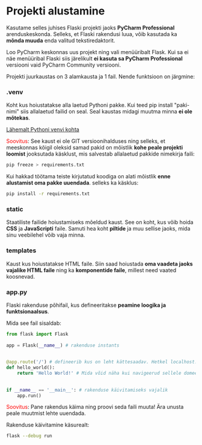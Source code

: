 # Projekti alustamine

Kasutame selles juhises Flaski projekti jaoks **PyCharm Professional** arenduskeskonda. Selleks, et Flaski rakendusi luua, võib kasutada ka **mõnda muuda** enda valitud tekstiredaktorit.

Loo PyCharm keskonnas uus projekt ning vali menüüribalt Flask. Kui sa ei näe menüüribal Flaski siis järelikult **ei kasuta sa PyCharm Professional** versiooni vaid PyCharm Community versiooni.

Projekti juurkaustas on 3 alamkausta ja 1 fail. Nende funktsioon on järgmine:

### .venv

Koht kus hoiustatakse alla laetud Pythoni pakke. Kui teed pip install "paki-nimi" siis allalaetud failid on seal. Seal kaustas midagi muutma minna **ei ole mõtekas**.

[Lähemalt Pythoni venvi kohta](https://realpython.com/python-virtual-environments-a-primer/)

<span style="color: red">Soovitus</span>: See kaust ei ole GIT versioonihalduses ning selleks, et meeskonnas kõigil oleksid samad pakid on mõistlik **kohe peale projekti loomist** jooksutada käsklust, mis salvestab allalaetud pakkide nimekirja faili:

```bash
pip freeze > requirements.txt
```

Kui hakkad töötama teiste kirjutatud koodiga on alati mõistlik **enne alustamist oma pakke uuendada**. selleks ka käsklus:

```bash
pip install -r requirements.txt
```

### static

Staatiliste failide hoiustamiseks mõeldud kaust. See on koht, kus võib hoida **CSS** ja **JavaScripti** faile. Samuti hea koht **piltide** ja muu sellise jaoks, mida sinu veebilehel võib vaja minna. 

### templates

Kaust kus hoiustatakse HTML faile. Siin saad hoiustada **oma vaadeta jaoks vajalike HTML faile** ning ka **komponentide faile**, millest need vaated koosnevad.

### app.py

Flaski rakenduse põhifail, kus defineeritakse **peamine loogika ja funktsionaalsus**.

Mida see fail sisaldab:
```python
from flask import Flask
  
app = Flask(__name__) # rakenduse instants
  
  
@app.route('/') # defineerib kus on leht kättesaadav. Hetkel localhost:5000/
def hello_world():
    return 'Hello World!' # Mida võid näha kui navigeerud sellele domeenile.
  
  
if __name__ == '__main__': # rakenduse käivitamiseks vajalik  
    app.run()
```

<span style="color: red">Soovitus</span>: Pane rakendus käima ning proovi seda faili muuta! Ära unusta peale muutmist lehte uuendada.

Rakenduse käivitamine käsurealt:
```bash
flask --debug run
```

